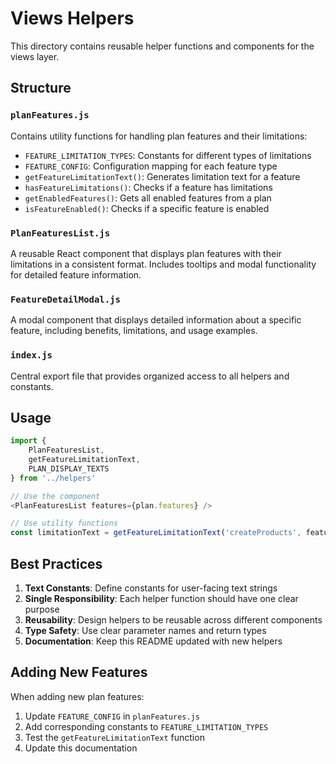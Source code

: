 # Views Helpers

This directory contains reusable helper functions and components for the views layer.

## Structure

### `planFeatures.js`
Contains utility functions for handling plan features and their limitations:

- `FEATURE_LIMITATION_TYPES`: Constants for different types of limitations
- `FEATURE_CONFIG`: Configuration mapping for each feature type
- `getFeatureLimitationText()`: Generates limitation text for a feature
- `hasFeatureLimitations()`: Checks if a feature has limitations
- `getEnabledFeatures()`: Gets all enabled features from a plan
- `isFeatureEnabled()`: Checks if a specific feature is enabled

### `PlanFeaturesList.js`
A reusable React component that displays plan features with their limitations in a consistent format. Includes tooltips and modal functionality for detailed feature information.

### `FeatureDetailModal.js`
A modal component that displays detailed information about a specific feature, including benefits, limitations, and usage examples.

### `index.js`
Central export file that provides organized access to all helpers and constants.

## Usage

```javascript
import { 
    PlanFeaturesList, 
    getFeatureLimitationText, 
    PLAN_DISPLAY_TEXTS 
} from '../helpers'

// Use the component
<PlanFeaturesList features={plan.features} />

// Use utility functions
const limitationText = getFeatureLimitationText('createProducts', feature)
```

## Best Practices

1. **Text Constants**: Define constants for user-facing text strings
2. **Single Responsibility**: Each helper function should have one clear purpose
3. **Reusability**: Design helpers to be reusable across different components
4. **Type Safety**: Use clear parameter names and return types
5. **Documentation**: Keep this README updated with new helpers

## Adding New Features

When adding new plan features:

1. Update `FEATURE_CONFIG` in `planFeatures.js`
2. Add corresponding constants to `FEATURE_LIMITATION_TYPES`
3. Test the `getFeatureLimitationText` function
4. Update this documentation 